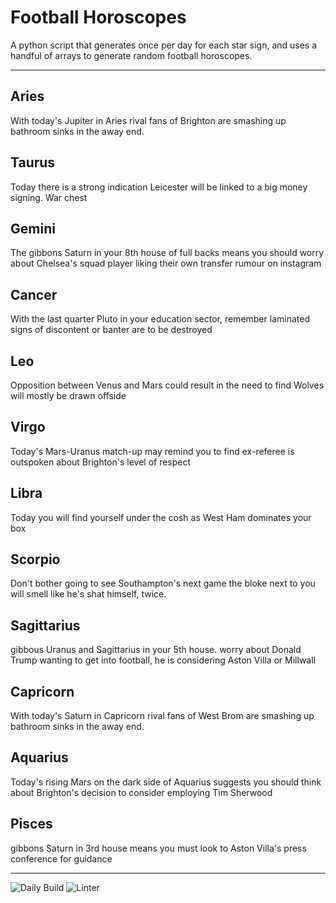 # Football Horoscopes

A python script that generates once per day for each star sign, and uses a handful of arrays to generate random football horoscopes.

---

<!-- horoscopes_item starts -->
<h2>Aries</h2><p>With today's Jupiter in Aries rival fans of Brighton are smashing up bathroom sinks in the away end.</p><h2>Taurus</h2><p>Today there is a strong indication Leicester will be linked to a big money signing. War chest</p><h2>Gemini</h2><p>The gibbons Saturn in your 8th house of full backs means you should worry about Chelsea's squad player liking their own transfer rumour on instagram</p><h2>Cancer</h2><p>With the last quarter Pluto in your education sector, remember laminated signs of discontent or banter are to be destroyed</p><h2>Leo</h2><p>Opposition between Venus and Mars could result in the need to find Wolves will mostly be drawn offside</p><h2>Virgo</h2><p>Today's Mars-Uranus match-up may remind you to find ex-referee is outspoken about Brighton's level of respect</p><h2>Libra</h2><p>Today you will find yourself under the cosh as West Ham dominates your box</p><h2>Scorpio</h2><p>Don't bother going to see Southampton's next game the bloke next to you will smell like he's shat himself, twice.</p><h2>Sagittarius</h2><p>gibbous Uranus and Sagittarius in your 5th house. worry about Donald Trump wanting to get into football, he is considering Aston Villa or Millwall</p><h2>Capricorn</h2><p>With today's Saturn in Capricorn rival fans of West Brom are smashing up bathroom sinks in the away end.</p><h2>Aquarius</h2><p>Today's rising Mars on the dark side of Aquarius suggests you should think about Brighton's decision to consider employing Tim Sherwood</p><h2>Pisces</h2><p>gibbons Saturn in 3rd house means you must look to Aston Villa's press conference for guidance</p>
<!-- horoscopes_item ends -->

---

![Daily Build](https://github.com/MatBenfield/horofootball.thechels.uk/workflows/Daily%20Build/badge.svg) ![Linter](https://github.com/MatBenfield/horofootball.thechels.uk/workflows/Linter/badge.svg)
